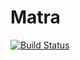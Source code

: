 # Matra

[![Build Status](https://travis-ci.org/guillep/Matra.svg?branch=master)](https://travis-ci.org/guillep/Matra)
